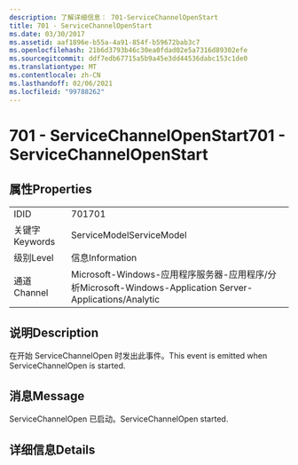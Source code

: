 ```yaml
---
description: 了解详细信息： 701-ServiceChannelOpenStart
title: 701 - ServiceChannelOpenStart
ms.date: 03/30/2017
ms.assetid: aaf1896e-b55a-4a91-854f-b59672bab3c7
ms.openlocfilehash: 21b6d3793b46c30ea0fdad02e5a7316d89302efe
ms.sourcegitcommit: ddf7edb67715a5b9a45e3dd44536dabc153c1de0
ms.translationtype: MT
ms.contentlocale: zh-CN
ms.lasthandoff: 02/06/2021
ms.locfileid: "99788262"
---
```

# <a name="701---servicechannelopenstart"></a><span data-ttu-id="1905b-103">701 - ServiceChannelOpenStart</span><span class="sxs-lookup"><span data-stu-id="1905b-103">701 - ServiceChannelOpenStart</span></span>

## <a name="properties"></a><span data-ttu-id="1905b-104">属性</span><span class="sxs-lookup"><span data-stu-id="1905b-104">Properties</span></span>  
  
|||  
|-|-|  
|<span data-ttu-id="1905b-105">ID</span><span class="sxs-lookup"><span data-stu-id="1905b-105">ID</span></span>|<span data-ttu-id="1905b-106">701</span><span class="sxs-lookup"><span data-stu-id="1905b-106">701</span></span>|  
|<span data-ttu-id="1905b-107">关键字</span><span class="sxs-lookup"><span data-stu-id="1905b-107">Keywords</span></span>|<span data-ttu-id="1905b-108">ServiceModel</span><span class="sxs-lookup"><span data-stu-id="1905b-108">ServiceModel</span></span>|  
|<span data-ttu-id="1905b-109">级别</span><span class="sxs-lookup"><span data-stu-id="1905b-109">Level</span></span>|<span data-ttu-id="1905b-110">信息</span><span class="sxs-lookup"><span data-stu-id="1905b-110">Information</span></span>|  
|<span data-ttu-id="1905b-111">通道</span><span class="sxs-lookup"><span data-stu-id="1905b-111">Channel</span></span>|<span data-ttu-id="1905b-112">Microsoft-Windows-应用程序服务器-应用程序/分析</span><span class="sxs-lookup"><span data-stu-id="1905b-112">Microsoft-Windows-Application Server-Applications/Analytic</span></span>|  
  
## <a name="description"></a><span data-ttu-id="1905b-113">说明</span><span class="sxs-lookup"><span data-stu-id="1905b-113">Description</span></span>  

 <span data-ttu-id="1905b-114">在开始 ServiceChannelOpen 时发出此事件。</span><span class="sxs-lookup"><span data-stu-id="1905b-114">This event is emitted when ServiceChannelOpen is started.</span></span>  
  
## <a name="message"></a><span data-ttu-id="1905b-115">消息</span><span class="sxs-lookup"><span data-stu-id="1905b-115">Message</span></span>  

 <span data-ttu-id="1905b-116">ServiceChannelOpen 已启动。</span><span class="sxs-lookup"><span data-stu-id="1905b-116">ServiceChannelOpen started.</span></span>  
  
## <a name="details"></a><span data-ttu-id="1905b-117">详细信息</span><span class="sxs-lookup"><span data-stu-id="1905b-117">Details</span></span>
